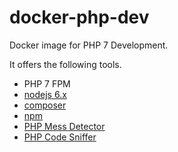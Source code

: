 # docker-php-dev

Docker image for PHP 7 Development.

It offers the following tools.

* PHP 7 FPM
* [nodejs 6.x](https://nodejs.org)
* [composer](https://getcomposer.org)
* [npm](https://www.npmjs.com/)
* [PHP Mess Detector](https://phpmd.org)
* [PHP Code Sniffer](https://github.com/squizlabs/PHP_CodeSniffer)
